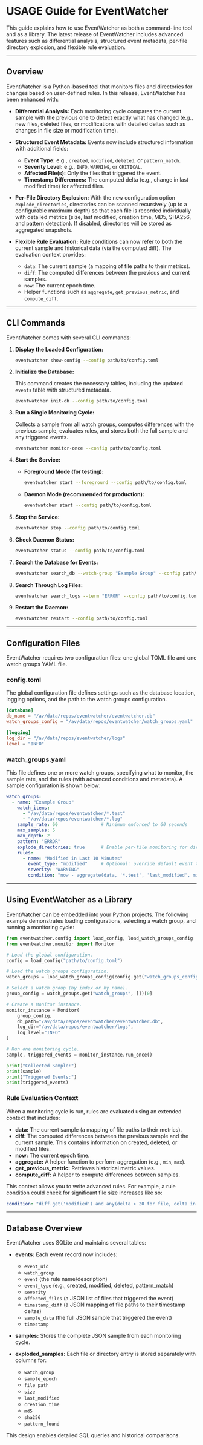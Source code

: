# USAGE Guide for EventWatcher

This guide explains how to use EventWatcher as both a command-line tool and as a library. The latest release of EventWatcher includes advanced features such as differential analysis, structured event metadata, per-file directory explosion, and flexible rule evaluation.

---

## Overview

EventWatcher is a Python-based tool that monitors files and directories for changes based on user-defined rules. In this release, EventWatcher has been enhanced with:

- **Differential Analysis:**
  Each monitoring cycle compares the current sample with the previous one to detect exactly what has changed (e.g., new files, deleted files, or modifications with detailed deltas such as changes in file size or modification time).

- **Structured Event Metadata:**
  Events now include structured information with additional fields:
  - **Event Type:** e.g., `created`, `modified`, `deleted`, or `pattern_match`.
  - **Severity Level:** e.g., `INFO`, `WARNING`, or `CRITICAL`.
  - **Affected File(s):** Only the files that triggered the event.
  - **Timestamp Differences:** The computed delta (e.g., change in last modified time) for affected files.

- **Per-File Directory Explosion:**
  With the new configuration option `explode_directories`, directories can be scanned recursively (up to a configurable maximum depth) so that each file is recorded individually with detailed metrics (size, last modified, creation time, MD5, SHA256, and pattern detection). If disabled, directories will be stored as aggregated snapshots.

- **Flexible Rule Evaluation:**
  Rule conditions can now refer to both the current sample and historical data (via the computed diff). The evaluation context provides:
  - `data`: The current sample (a mapping of file paths to their metrics).
  - `diff`: The computed differences between the previous and current samples.
  - `now`: The current epoch time.
  - Helper functions such as `aggregate`, `get_previous_metric`, and `compute_diff`.

---

## CLI Commands

EventWatcher comes with several CLI commands:

1. **Display the Loaded Configuration:**

   ```bash
   eventwatcher show-config --config path/to/config.toml
   ```

2. **Initialize the Database:**

   This command creates the necessary tables, including the updated `events` table with structured metadata.

   ```bash
   eventwatcher init-db --config path/to/config.toml
   ```

3. **Run a Single Monitoring Cycle:**

   Collects a sample from all watch groups, computes differences with the previous sample, evaluates rules, and stores both the full sample and any triggered events.

   ```bash
   eventwatcher monitor-once --config path/to/config.toml
   ```

4. **Start the Service:**

   - **Foreground Mode (for testing):**

     ```bash
     eventwatcher start --foreground --config path/to/config.toml
     ```

   - **Daemon Mode (recommended for production):**

     ```bash
     eventwatcher start --config path/to/config.toml
     ```

5. **Stop the Service:**

   ```bash
   eventwatcher stop --config path/to/config.toml
   ```

6. **Check Daemon Status:**

   ```bash
   eventwatcher status --config path/to/config.toml
   ```

7. **Search the Database for Events:**

   ```bash
   eventwatcher search_db --watch-group "Example Group" --config path/to/config.toml
   ```

8. **Search Through Log Files:**

   ```bash
   eventwatcher search_logs --term "ERROR" --config path/to/config.toml
   ```

9. **Restart the Daemon:**

   ```bash
   eventwatcher restart --config path/to/config.toml
   ```

---

## Configuration Files

EventWatcher requires two configuration files: one global TOML file and one watch groups YAML file.

### config.toml

The global configuration file defines settings such as the database location, logging options, and the path to the watch groups configuration.

```toml
[database]
db_name = "/av/data/repos/eventwatcher/eventwatcher.db"
watch_groups_config = "/av/data/repos/eventwatcher/watch_groups.yaml"

[logging]
log_dir = "/av/data/repos/eventwatcher/logs"
level = "INFO"
```

### watch_groups.yaml

This file defines one or more watch groups, specifying what to monitor, the sample rate, and the rules (with advanced conditions and metadata). A sample configuration is shown below:

```yaml
watch_groups:
  - name: "Example Group"
    watch_items:
      - "/av/data/repos/eventwatcher/*.test"
      - "/av/data/repos/eventwatcher/*.log"
    sample_rate: 60                # Minimum enforced to 60 seconds
    max_samples: 5
    max_depth: 2
    pattern: "ERROR"
    explode_directories: true      # Enable per-file monitoring for directories
    rules:
      - name: "Modified in Last 10 Minutes"
        event_type: "modified"     # Optional: override default event type detection
        severity: "WARNING"
        condition: "now - aggregate(data, '*.test', 'last_modified', min) < 10 * 60"
```

---

## Using EventWatcher as a Library

EventWatcher can be embedded into your Python projects. The following example demonstrates loading configurations, selecting a watch group, and running a monitoring cycle:

```python
from eventwatcher.config import load_config, load_watch_groups_config
from eventwatcher.monitor import Monitor

# Load the global configuration.
config = load_config("path/to/config.toml")

# Load the watch groups configuration.
watch_groups = load_watch_groups_config(config.get("watch_groups_config", "watch_groups.yaml"))

# Select a watch group (by index or by name).
group_config = watch_groups.get("watch_groups", [])[0]

# Create a Monitor instance.
monitor_instance = Monitor(
    group_config,
    db_path="/av/data/repos/eventwatcher/eventwatcher.db",
    log_dir="/av/data/repos/eventwatcher/logs",
    log_level="INFO"
)

# Run one monitoring cycle.
sample, triggered_events = monitor_instance.run_once()

print("Collected Sample:")
print(sample)
print("Triggered Events:")
print(triggered_events)
```

### Rule Evaluation Context

When a monitoring cycle is run, rules are evaluated using an extended context that includes:

- **data:** The current sample (a mapping of file paths to their metrics).
- **diff:** The computed differences between the previous sample and the current sample. This contains information on created, deleted, or modified files.
- **now:** The current epoch time.
- **aggregate:** A helper function to perform aggregation (e.g., `min`, `max`).
- **get_previous_metric:** Retrieves historical metric values.
- **compute_diff:** A helper to compute differences between samples.

This context allows you to write advanced rules. For example, a rule condition could check for significant file size increases like so:

```yaml
condition: "diff.get('modified') and any(delta > 20 for file, delta in diff.get('modified', {}).items())"
```

---

## Database Overview

EventWatcher uses SQLite and maintains several tables:

- **events:**
  Each event record now includes:
  - `event_uid`
  - `watch_group`
  - `event` (the rule name/description)
  - `event_type` (e.g., created, modified, deleted, pattern_match)
  - `severity`
  - `affected_files` (a JSON list of files that triggered the event)
  - `timestamp_diff` (a JSON mapping of file paths to their timestamp deltas)
  - `sample_data` (the full JSON sample that triggered the event)
  - `timestamp`

- **samples:**
  Stores the complete JSON sample from each monitoring cycle.

- **exploded_samples:**
  Each file or directory entry is stored separately with columns for:
  - `watch_group`
  - `sample_epoch`
  - `file_path`
  - `size`
  - `last_modified`
  - `creation_time`
  - `md5`
  - `sha256`
  - `pattern_found`

This design enables detailed SQL queries and historical comparisons.
